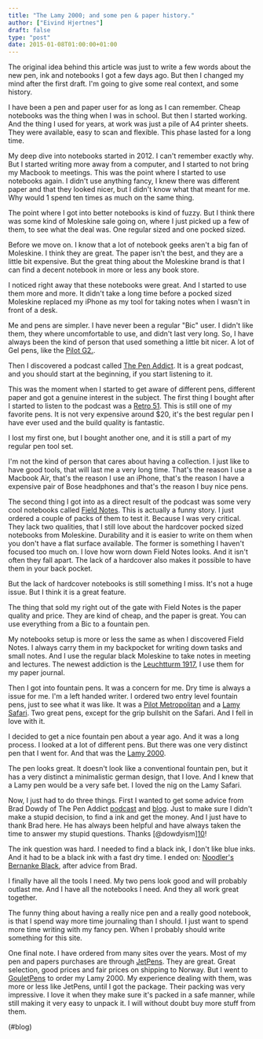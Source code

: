 ```yaml
---
title: "The Lamy 2000; and some pen & paper history."
author: ["Eivind Hjertnes"]
draft: false
type: "post"
date: 2015-01-08T01:00:00+01:00
---
```


The original idea behind this article was just to write a few words
about the new pen, ink and notebooks I got a few days ago. But then I
changed my mind after the first draft. I'm going to give some real
context, and some history.

I have been a pen and paper user for as long as I can remember. Cheap
notebooks was the thing when I was in school. But then I started
working. And the thing I used for years, at work was just a pile of A4
printer sheets. They were available, easy to scan and flexible. This
phase lasted for a long time.

My deep dive into notebooks started in 2012. I can't remember exactly
why. But I started writing more away from a computer, and I started to
not bring my Macbook to meetings. This was the point where I started to
use notebooks again. I didn't use anything fancy, I knew there was
different paper and that they looked nicer, but I didn't know what that
meant for me. Why would 1 spend ten times as much on the same thing.

The point where I got into better notebooks is kind of fuzzy. But I
think there was some kind of Moleskine sale going on, where I just
picked up a few of them, to see what the deal was. One regular sized and
one pocked sized.

Before we move on. I know that a lot of notebook geeks aren't a big fan
of Moleskine. I think they are great. The paper isn't the best, and they
are a little bit expensive. But the great thing about the Moleskine
brand is that I can find a decent notebook in more or less any book
store.

I noticed right away that these notebooks were great. And I started to
use them more and more. It didn't take a long time before a pocked sized
Moleskine replaced my iPhone as my tool for taking notes when I wasn't
in front of a desk.

Me and pens are simpler. I have never been a regular "Bic" user. I
didn't like them, they where uncomfortable to use, and didn't last very
long. So, I have always been the kind of person that used something a
little bit nicer. A lot of Gel pens, like the
[Pilot G2.](http://www.jetpens.com/Pilot-G-2-Gel-Ink-Pens/ct/610).

Then I discovered a podcast called [The
Pen Addict](http://www.relay.fm/penaddict). It is a great podcast, and you should start at the
beginning, if you start listening to it.

This was the moment when I started to get aware of different pens,
different paper and got a genuine interest in the subject. The first
thing I bought after I started to listen to the podcast was a
[Retro
51](http://www.jetpens.com/Retro-51-Tornado-Classic-Lacquers-Roller-Ball-Pen-0.7-mm-Black-Body/pd/8242). This is still one of my favorite pens. It is not very expensive
around $20, it's the best regular pen I have ever used and the build
quality is fantastic.

I lost my first one, but I bought another one, and it is still a part of
my regular pen tool set.

I'm not the kind of person that cares about having a collection. I just
like to have good tools, that will last me a very long time. That's the
reason I use a Macbook Air, that's the reason I use an iPhone, that's
the reason I have a expensive pair of Bose headphones and that's the
reason I buy nice pens.

The second thing I got into as a direct result of the podcast was some
very cool notebooks called [Field Notes](http://fieldnotesbrand.com).
This is actually a funny story. I just ordered a couple of packs of them
to test it. Because I was very critical. They lack two qualities, that I
still love about the hardcover pocked sized notebooks from Moleskine.
Durability and it is easier to write on them when you don't have a flat
surface available. The former is something I haven't focused too much
on. I love how worn down Field Notes looks. And it isn't often they fall
apart. The lack of a hardcover also makes it possible to have them in
your back pocket.

But the lack of hardcover notebooks is still something I miss. It's not
a huge issue. But I think it is a great feature.

The thing that sold my right out of the gate with Field Notes is the
paper quality and price. They are kind of cheap, and the paper is great.
You can use everything from a Bic to a fountain pen.

My notebooks setup is more or less the same as when I discovered Field
Notes. I always carry them in my backpocket for writing down tasks and
small notes. And I use the regular black Moleskine to take notes in
meeting and lectures. The newest addiction is the
[Leuchtturm 1917](http://www.gouletpens.com/LBL13/p/LBL13), I use them
for my paper journal.

Then I got into fountain pens. It was a concern for me. Dry time is
always a issue for me. I'm a left handed writer. I ordered two entry
level fountain pens, just to see what it was like. It was a
[Pilot
Metropolitan](http://www.gouletpens.com/PN-Metro-BlackZigZag/p/PN-Metro-BlackZigZag) and a [Lamy
Safari](http://www.gouletpens.com/LMY-L17/p/LMY-L17). Two great pens, except for the grip bullshit on the Safari.
And I fell in love with it.

I decided to get a nice fountain pen about a year ago. And it was a long
process. I looked at a lot of different pens. But there was one very
distinct pen that I went for. And that was the
[Lamy 2000](http://www.gouletpens.com/lmy-l01/p/LMY-L01).

The pen looks great. It doesn't look like a conventional fountain pen,
but it has a very distinct a minimalistic german design, that I love.
And I knew that a Lamy pen would be a very safe bet. I loved the nig on
the Lamy Safari.

Now, I just had to do three things. First I wanted to get some advice
from Brad Dowdy of The Pen Addict
[podcast](http://www.relay.fm/penaddict) and
[blog](http://penaddict.com). Just to make sure I didn't make a stupid
decision, to find a ink and get the money. And I just have to thank Brad
here. He has always been helpful and have always taken the time to
answer my stupid questions. Thanks
[@dowdyism][10](http://twitter.com/dowdyism)!

The ink question was hard. I needed to find a black ink, I don't like
blue inks. And it had to be a black ink with a fast dry time. I ended
on: [Noodler's Bernanke
Black](http://www.gouletpens.com/N19066/p/N19066), after advice from Brad.

I finally have all the tools I need. My two pens look good and will
probably outlast me. And I have all the notebooks I need. And they all
work great together.

The funny thing about having a really nice pen and a really good
notebook, is that I spend way more time journaling than I should. I just
want to spend more time writing with my fancy pen. When I probably
should write something for this site.

One final note. I have ordered from many sites over the years. Most of
my pen and papers purchases are through
[JetPens](http://www.jetpens.com). They are great. Great selection,
good prices and fair prices on shipping to Norway. But I went to
[GouletPens](http://www.gouletpens.com) to order my Lamy 2000. My
experience dealing with them, was more or less like JetPens, until I got
the package. Their packing was very impressive. I love it when they make
sure it's packed in a safe manner, while still making it very easy to
unpack it. I will without doubt buy more stuff from them.

(#blog)
